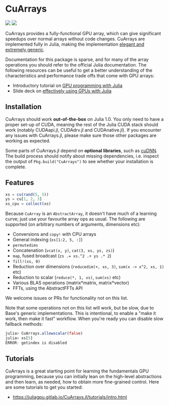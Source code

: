 # CuArrays

[![][docs-latest-img]][docs-latest-url] [![][codecov-img]][codecov-url]

[codecov-img]: https://codecov.io/gh/JuliaGPU/CuArrays.jl/branch/master/graph/badge.svg
[codecov-url]: https://codecov.io/gh/JuliaGPU/CuArrays.jl

[docs-latest-img]: https://img.shields.io/badge/docs-latest-blue.svg
[docs-latest-url]: https://juliagpu.gitlab.io/CuArrays.jl/

CuArrays provides a fully-functional GPU array, which can give significant speedups over normal arrays without code changes. CuArrays are implemented fully in Julia, making the implementation [elegant and extremely generic](http://mikeinnes.github.io/2017/08/24/cudanative.html).

Documentation for this package is sparse, and for many of the array operations you should
refer to the official Julia documentation. The following resources can be useful to get a
better understanding of the characteristics and performance trade offs that come with GPU
arrays:

- Introductory tutorial on [GPU programming with Julia](https://juliagpu.gitlab.io/CuArrays.jl/tutorials/intro.html)
- Slide deck on [effectively using GPUs with Julia](https://docs.google.com/presentation/d/1l-BuAtyKgoVYakJSijaSqaTL3friESDyTOnU2OLqGoA/)

## Installation

CuArrays should work **out-of-the-box** on Julia 1.0. You only need to have a
proper set-up of CUDA, meaning the rest of the Julia CUDA stack should work
(notably CUDAapi.jl, CUDAdrv.jl and CUDAnative.jl). If you encounter any issues
with CuArrays.jl, please make sure those other packages are working as expected.

Some parts of CuArrays.jl depend on **optional libraries**, such as
[cuDNN](https://developer.nvidia.com/cudnn). The build process should notify
about missing dependencies, i.e. inspect the output of `Pkg.build("CuArrays")`
to see whether your installation is complete.


## Features

```julia
xs = cu(rand(5, 5))
ys = cu[1, 2, 3]
xs_cpu = collect(xs)
```

Because `CuArray` is an `AbstractArray`, it doesn't have much of a learning curve; just use your favourite array ops as usual. The following are supported (on arbitrary numbers of arguments, dimensions etc):

* Conversions and `copy!` with CPU arrays
* General indexing (`xs[1:2, 5, :]`)
* `permutedims`
* Concatenation (`vcat(x, y)`, `cat(3, xs, ys, zs)`)
* `map`, fused broadcast (`zs .= xs.^2 .+ ys .* 2`)
* `fill!(xs, 0)`
* Reduction over dimensions (`reducedim(+, xs, 3)`, `sum(x -> x^2, xs, 1)` etc)
* Reduction to scalar (`reduce(*, 1, xs)`, `sum(xs)` etc)
* Various BLAS operations (matrix\*matrix, matrix\*vector)
* FFTs, using the AbstractFFTs API

We welcome issues or PRs for functionality not on this list.

Note that some operations not on this list will work, but be slow, due to Base's generic implementations. This is intentional, to enable a "make it work, then make it fast" workflow. When you're ready you can disable slow fallback methods:

```julia
julia> CuArrays.allowscalar(false)
julia> xs[5]
ERROR: getindex is disabled
```

## Tutorials

CuArrays is a great starting point for learning the fundamentals GPU
programming, because you can initially lean on the high-level
abstractions and then learn, as needed, how to obtain more
fine-grained control.  Here are some tutorials to get you started:

- https://juliagpu.gitlab.io/CuArrays.jl/tutorials/intro.html
